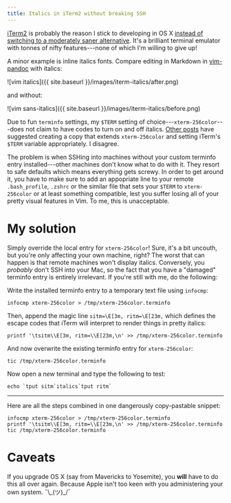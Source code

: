 ```yaml
---
title: Italics in iTerm2 without breaking SSH
---
```


[iTerm2][] is probably the reason I stick to developing in OS X [instead
of switching to a moderately saner alternative][Grey]. It's a brilliant
terminal emulator with tonnes of nifty features---none of which I'm
willing to give up!

A minor example is inline italics fonts. Compare editing in Markdown in
[vim-pandoc][] with italics:

![vim italics]({{ site.baseurl }}/images/iterm-italics/after.png)

and without:

![vim sans-italics]({{ site.baseurl }}/images/iterm-italics/before.png)

Due to fun `terminfo` settings, my `$TERM` setting of
choice---`xterm-256color`---does not claim to have codes to turn on and
off italics. [Other posts][pearce] have suggested creating a copy that
extends `xterm-256color` and setting iTerm's `$TERM` variable
appropriately. I disagree.

The problem is when SSHing into machines without your custom terminfo
entry installed---other machines don't know what to do with it. They
resort to safe defaults which means everything gets screwy. In order to
get around it, you have to make sure to add an appopriate line to your
remote `.bash_profile`, `.zshrc` or the similar file that sets your
`$TERM` to `xterm-256color` or at least something compatible, lest you
suffer losing all of your pretty visual features in Vim. To me, this is
unacceptable.

# My solution

Simply override the local entry for `xterm-256color`! Sure, it's a bit
uncouth, but you're only affecting your own machine, right? The worst
that can happen is that remote machines won't display italics.
Conversely, you _probably_ don't SSH into your Mac, so the fact that you
have a "damaged" terminfo entry is entirely irrelevant. If you're still
with me, do the following:

Write the installed terminfo entry to a temporary text file using `infocmp`:

    infocmp xterm-256color > /tmp/xterm-256color.terminfo

Then, append the magic line `sitm=\E[3m, ritm=\E[23m,` which defines the
escape codes that iTerm will interpret to render things in pretty
italics:

    printf '\tsitm\\E[3m, ritm=\\E[23m,\n' >> /tmp/xterm-256color.terminfo

And now overwrite the existing terminfo entry for `xterm-256color`:

    tic /tmp/xterm-256color.terminfo

Now open a *new* terminal and type the following to test:

    echo `tput sitm`italics`tput ritm`

---

Here are all the steps combined in one dangerously copy-pastable
snippet:

    infocmp xterm-256color > /tmp/xterm-256color.terminfo
    printf '\tsitm\\E[3m, ritm=\\E[23m,\n' >> /tmp/xterm-256color.terminfo
    tic /tmp/xterm-256color.terminfo

# Caveats

If you upgrade OS X (say from Mavericks to Yosemite), you **will** have
to do this all over again. Because Apple isn't too keen with you
administering your own system. ¯\\\_(ツ)\_/¯

[iTerm2]: http://iterm2.com/downloads.html
[vim-pandoc]: https://github.com/vim-pandoc/vim-pandoc
[pearce]: https://alexpearce.me/2014/05/italics-in-iterm2-vim-tmux/
[Grey]: http://www.hellointernet.fm/podcast/23
